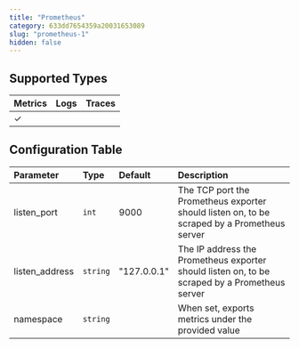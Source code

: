 ```yaml
---
title: "Prometheus"
category: 633dd7654359a20031653089
slug: "prometheus-1"
hidden: false
---
```


## Supported Types

| Metrics | Logs | Traces |
| :------ | :--- | :----- |
| ✓       |      |        |

## Configuration Table

| Parameter      | Type     | Default     | Description                                                                                   |
| :------------- | :------- | :---------- | :-------------------------------------------------------------------------------------------- |
| listen_port    | `int`    | 9000        | The TCP port the Prometheus exporter should listen on, to be scraped by a Prometheus server   |
| listen_address | `string` | "127.0.0.1" | The IP address the Prometheus exporter should listen on, to be scraped by a Prometheus server |
| namespace      | `string` |             | When set, exports metrics under the provided value                                            |